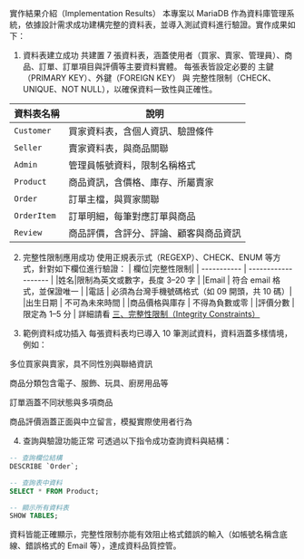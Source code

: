 實作結果介紹（Implementation Results）
本專案以 MariaDB 作為資料庫管理系統，依據設計需求成功建構完整的資料表，並導入測試資料進行驗證。實作成果如下：

 1. 資料表建立成功
共建置 7 張資料表，涵蓋使用者（買家、賣家、管理員）、商品、訂單、訂單項目與評價等主要資料實體。
每張表皆設定必要的 主鍵（PRIMARY KEY）、外鍵（FOREIGN KEY） 與 完整性限制（CHECK、UNIQUE、NOT NULL），以確保資料一致性與正確性。

| 資料表名稱       | 說明                  |
| ----------- | ------------------- |
| `Customer`  | 買家資料表，含個人資訊、驗證條件    |
| `Seller`    | 賣家資料表，與商品關聯         |
| `Admin`     | 管理員帳號資料，限制名稱格式      |
| `Product`   | 商品資訊，含價格、庫存、所屬賣家    |
| `Order`     | 訂單主檔，與買家關聯          |
| `OrderItem` | 訂單明細，每筆對應訂單與商品      |
| `Review`    | 商品評價，含評分、評論、顧客與商品資訊 |


 2. 完整性限制應用成功
使用正規表示式（REGEXP）、CHECK、ENUM 等方式，針對如下欄位進行驗證：
| 欄位|完整性限制|
| ----------- | ------------------- |
|姓名|限制為英文或數字，長度 3–20 字 |
|Email | 符合 email 格式，並保證唯一 |
|電話 | 必須為台灣手機號碼格式（如 09 開頭，共 10 碼）|
|出生日期 | 不可為未來時間 |
|商品價格與庫存 | 不得為負數或零 |
|評價分數 | 限定為 1–5 分 |
詳細請看 [三、完整性限制（Integrity Constraints）](https://github.com/jayforedu/DBMS-homework/tree/main?tab=readme-ov-file#%E4%B8%89%E5%AE%8C%E6%95%B4%E6%80%A7%E9%99%90%E5%88%B6integrity-constraints)

 3. 範例資料成功插入
每張資料表均已導入 10 筆測試資料，資料涵蓋多樣情境，例如：

多位買家與賣家，具不同性別與聯絡資訊

商品分類包含電子、服飾、玩具、廚房用品等

訂單涵蓋不同狀態與多項商品

商品評價涵蓋正面與中立留言，模擬實際使用者行為

 4. 查詢與驗證功能正常
可透過以下指令成功查詢資料與結構：

```sql
-- 查詢欄位結構
DESCRIBE `Order`;

-- 查詢表中資料
SELECT * FROM Product;

-- 顯示所有資料表
SHOW TABLES;
```
資料皆能正確顯示，完整性限制亦能有效阻止格式錯誤的輸入（如帳號名稱含底線、錯誤格式的 Email 等），達成資料品質控管。

